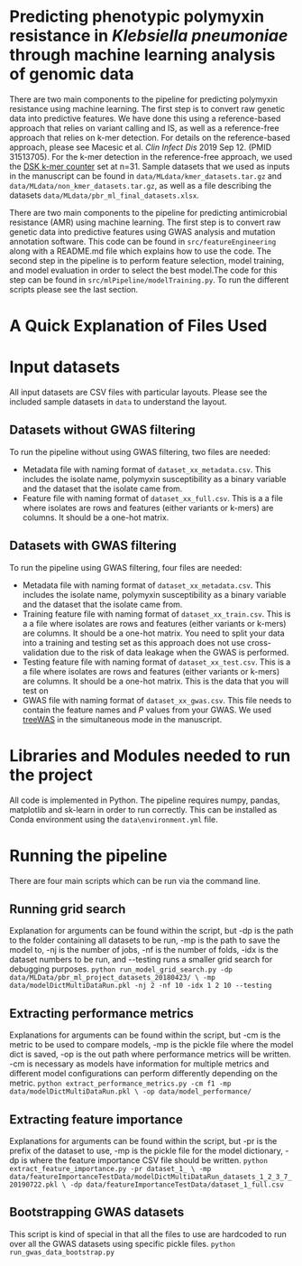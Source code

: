 # Predicting phenotypic polymyxin resistance in *Klebsiella pneumoniae* through machine learning analysis of genomic data

There are two main components to the pipeline for predicting polymyxin resistance using machine learning. The first step is to convert raw genetic data into predictive features. We have done this using a reference-based approach that relies on variant calling and IS, as well as a reference-free approach that relies on k-mer detection. For details on the reference-based approach, please see Macesic et al. *Clin Infect Dis* 2019 Sep 12. (PMID 31513705). For the k-mer detection in the reference-free approach, we used the [DSK k-mer counter](https://github.com/GATB/dsk) set at n=31. Sample datasets that we used as inputs in the manuscript can be found in `data/MLdata/kmer_datasets.tar.gz` and `data/MLdata/non_kmer_datasets.tar.gz`, as well as a file describing the datasets `data/MLdata/pbr_ml_final_datasets.xlsx`.

There are two main components to the pipeline for predicting antimicrobial resistance (AMR) using machine learning. The first step is to convert raw genetic data into predictive features using GWAS analysis and mutation annotation software. This code can be found in `src/featureEngineering` along with a README.md file which explains how to use the code. The second step in the pipeline is to perform feature selection, model training, and model evaluation in order to select the best model.The code for this step can be found in `src/mlPipeline/modelTraining.py`. To run the different scripts please see the last section.

# A Quick Explanation of Files Used


# Input datasets
All input datasets are CSV files with particular layouts. Please see the included sample datasets in `data` to understand the layout.

## Datasets without GWAS filtering
To run the pipeline without using GWAS filtering, two files are needed:
- Metadata file with naming format of `dataset_xx_metadata.csv`. This includes the isolate name, polymyxin susceptibility as a binary variable and the dataset that the isolate came from.
- Feature file with naming format of `dataset_xx_full.csv`. This is a a file where isolates are rows and features (either variants or k-mers) are columns. It should be a one-hot matrix.

## Datasets with GWAS filtering
To run the pipeline using GWAS filtering, four files are needed:
- Metadata file with naming format of `dataset_xx_metadata.csv`. This includes the isolate name, polymyxin susceptibility as a binary variable and the dataset that the isolate came from.
- Training feature file with naming format of `dataset_xx_train.csv`. This is a a file where isolates are rows and features (either variants or k-mers) are columns. It should be a one-hot matrix. You need to split your data into a training and testing set as this approach does not use cross-validation due to the risk of data leakage when the GWAS is performed.
- Testing feature file with naming format of `dataset_xx_test.csv`. This is a a file where isolates are rows and features (either variants or k-mers) are columns. It should be a one-hot matrix. This is the data that you will test on
- GWAS file with naming format of `dataset_xx_gwas.csv`. This file needs to contain the feature names and *P* values from your GWAS. We used [treeWAS](https://github.com/caitiecollins/treeWAS) in the simultaneous mode in the manuscript.

# Libraries and Modules needed to run the project
All code is implemented in Python. The pipeline requires numpy, pandas, matplotlib and sk-learn in order to run correctly.
This can be installed as Conda environment using the `data\environment.yml` file.

# Running the pipeline
There are four main scripts which can be run via the command line.

## Running grid search
Explanation for arguments can be found within the script, but -dp is the path to the folder containing all datasets to be run, -mp is the path to save the model to, -nj is the number of jobs, -nf is the number of folds, -idx is the dataset numbers to be run, and --testing runs a smaller grid search for debugging purposes.
`python run_model_grid_search.py -dp data/MLData/pbr_ml_project_datasets_20180423/ \
-mp data/modelDictMultiDataRun.pkl -nj 2 -nf 10 -idx 1 2 10 --testing`

## Extracting performance metrics
Explanations for arguments can be found within the script, but -cm is the metric to be used to compare models, -mp is the pickle file where the model dict is saved, -op is the out path where performance metrics will be written. -cm is necessary as models have information for multiple metrics and different model configurations can perform differently depending on the metric.
`python extract_performance_metrics.py -cm f1 -mp data/modelDictMultiDataRun.pkl \
-op data/model_performance/`

## Extracting feature importance
Explanations for arguments can be found within the script, but -pr is the prefix of the dataset to use, -mp is the pickle file for the model dictionary, -dp is where the feature importance CSV file should be written.
`python extract_feature_importance.py -pr dataset_1_ \
-mp data/featureImportanceTestData/modelDictMultiDataRun_datasets_1_2_3_7_20190722.pkl \
-dp data/featureImportanceTestData/dataset_1_full.csv`

## Bootstrapping GWAS datasets
This script is kind of special in that all the files to use are hardcoded to run over all the GWAS datasets using specific pickle files.
`python run_gwas_data_bootstrap.py`
